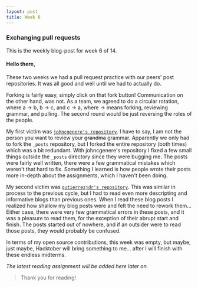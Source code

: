 ```yaml
---
layout: post
title: Week 6
---
```


### Exchanging pull requests

This is the weekly blog-post for week 6 of 14.

#### Hello there,

These two weeks we had a pull request practice with our peers' post repositories. It was all good and well until we had to actually do.

Forking is fairly easy, simply click on that fork button! Communication on the other hand, was not. As a team, we agreed to do a circular rotation, where a -> b, b -> c, and c -> a, where -> means forking, reviewing grammar, and pulling. The second round would be just reversing the roles of the people.

My first victim was [`johncgenere's repository`](https://github.com/hunter-college-cs-ossd/johncgenere-weekly). I have to say, I am not the person you want to review your ~~grandma~~ grammar. Apparently we only had to fork the `_posts` repository, but I forked the entire repository (both times) which was a bit redundant. With johncgenere's repository I fixed a few small things outside the `_posts` directory since they were bugging me. The posts were fairly well written, there were a few grammatical mistakes which weren't that hard to fix. Something I learned is how people wrote their posts more in-depth about the assignments, which I haven't been doing.

My second victim was [`gutierrezjdr's repository`](https://github.com/hunter-college-cs-ossd/gutierrezjdr-weekly). This was similar in process to the previous cycle, but I had to read even more descripting and informative blogs than previous ones. When I read these blog posts I realized how shallow my blog posts were and felt the need to rework them... Either case, there were very few grammatical errors in these posts, and it was a pleasure to read them, for the exception of their abrupt start and finish. The posts started out of nowhere, and if an outsider were to read those posts, they would probably be confused.

In terms of my open source contributions, this week was empty, but maybe, just maybe, Hacktober will bring something to me... after I will finish with these endless midterms.

*The latest reading assignment will be added here later on.*

> Thank you for reading!
